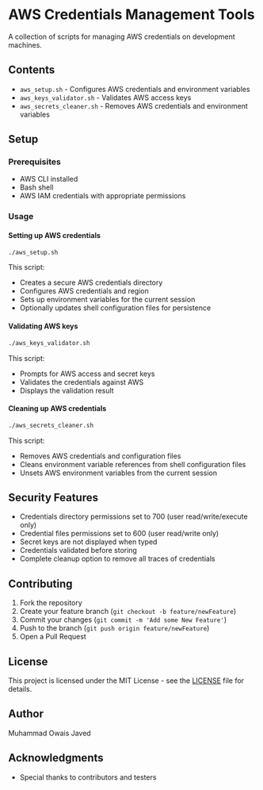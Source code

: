 # AWS Credentials Management Tools

A collection of scripts for managing AWS credentials on development machines.

## Contents

- `aws_setup.sh` - Configures AWS credentials and environment variables
- `aws_keys_validator.sh` - Validates AWS access keys
- `aws_secrets_cleaner.sh` - Removes AWS credentials and environment variables

## Setup

### Prerequisites

- AWS CLI installed
- Bash shell
- AWS IAM credentials with appropriate permissions

### Usage

#### Setting up AWS credentials

```bash
./aws_setup.sh
```

This script:
- Creates a secure AWS credentials directory
- Configures AWS credentials and region
- Sets up environment variables for the current session
- Optionally updates shell configuration files for persistence

#### Validating AWS keys

```bash
./aws_keys_validator.sh
```

This script:
- Prompts for AWS access and secret keys
- Validates the credentials against AWS
- Displays the validation result

#### Cleaning up AWS credentials

```bash
./aws_secrets_cleaner.sh
```

This script:
- Removes AWS credentials and configuration files
- Cleans environment variable references from shell configuration files
- Unsets AWS environment variables from the current session

## Security Features

- Credentials directory permissions set to 700 (user read/write/execute only)
- Credential files permissions set to 600 (user read/write only)
- Secret keys are not displayed when typed
- Credentials validated before storing
- Complete cleanup option to remove all traces of credentials


## Contributing

1. Fork the repository
2. Create your feature branch (`git checkout -b feature/newFeature`)
3. Commit your changes (`git commit -m 'Add some New Feature'`)
4. Push to the branch (`git push origin feature/newFeature`)
5. Open a Pull Request

## License

This project is licensed under the MIT License - see the [LICENSE](LICENSE) file for details.

## Author

Muhammad Owais Javed

## Acknowledgments

- Special thanks to contributors and testers
